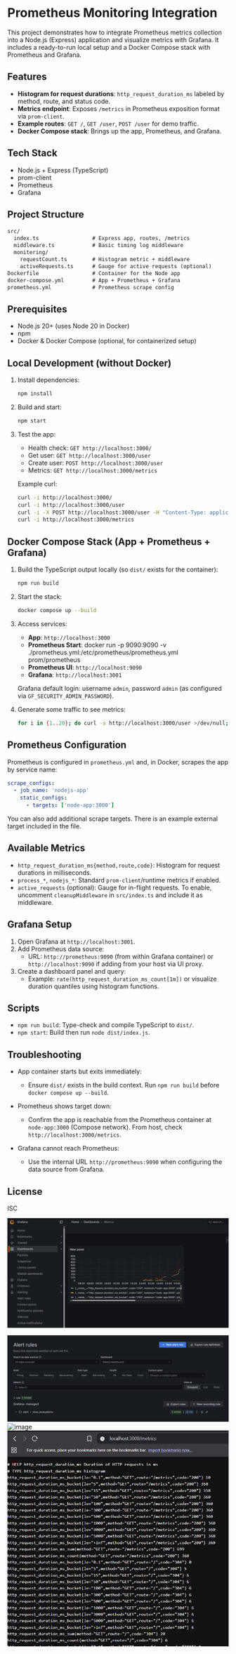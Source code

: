 # Prometheus Monitoring Integration

This project demonstrates how to integrate Prometheus metrics collection into a Node.js (Express) application and visualize metrics with Grafana. It includes a ready-to-run local setup and a Docker Compose stack with Prometheus and Grafana.

## Features

- **Histogram for request durations**: `http_request_duration_ms` labeled by method, route, and status code.
- **Metrics endpoint**: Exposes `/metrics` in Prometheus exposition format via `prom-client`.
- **Example routes**: `GET /`, `GET /user`, `POST /user` for demo traffic.
- **Docker Compose stack**: Brings up the app, Prometheus, and Grafana.

## Tech Stack

- Node.js + Express (TypeScript)
- prom-client
- Prometheus
- Grafana

## Project Structure

```
src/
  index.ts                 # Express app, routes, /metrics
  middleware.ts            # Basic timing log middleware
  monitering/
    requestCount.ts        # Histogram metric + middleware
    activeRequests.ts      # Gauge for active requests (optional)
Dockerfile                 # Container for the Node app
docker-compose.yml         # App + Prometheus + Grafana
prometheus.yml             # Prometheus scrape config
```

## Prerequisites

- Node.js 20+ (uses Node 20 in Docker)
- npm
- Docker & Docker Compose (optional, for containerized setup)

## Local Development (without Docker)

1. Install dependencies:
   ```bash
   npm install
   ```

2. Build and start:
   ```bash
   npm start
   ```

3. Test the app:
   - Health check: `GET http://localhost:3000/`
   - Get user: `GET http://localhost:3000/user`
   - Create user: `POST http://localhost:3000/user`
   - Metrics: `GET http://localhost:3000/metrics`

   Example curl:
   ```bash
   curl -i http://localhost:3000/
   curl -i http://localhost:3000/user
   curl -i -X POST http://localhost:3000/user -H "Content-Type: application/json" -d '{"name":"Alice"}'
   curl -i http://localhost:3000/metrics
   ```

## Docker Compose Stack (App + Prometheus + Grafana)

1. Build the TypeScript output locally (so `dist/` exists for the container):
   ```bash
   npm run build
   ```

2. Start the stack:
   ```bash
   docker compose up --build
   ```

3. Access services:
   - **App**: `http://localhost:3000`
   - **Prometheus Start**: docker run -p 9090:9090 -v ./prometheus.yml:/etc/prometheus/prometheus.yml prom/prometheus
   - **Prometheus UI**: `http://localhost:9090`
   - **Grafana**: `http://localhost:3001`

   Grafana default login: username `admin`, password `admin` (as configured via `GF_SECURITY_ADMIN_PASSWORD`).

4. Generate some traffic to see metrics:
   ```bash
   for i in {1..20}; do curl -s http://localhost:3000/user >/dev/null; done
   ```

## Prometheus Configuration

Prometheus is configured in `prometheus.yml` and, in Docker, scrapes the app by service name:

```yaml
scrape_configs:
  - job_name: 'nodejs-app'
    static_configs:
      - targets: ['node-app:3000']
```

You can also add additional scrape targets. There is an example external target included in the file.

## Available Metrics

- `http_request_duration_ms{method,route,code}`: Histogram for request durations in milliseconds.
- `process_*`, `nodejs_*`: Standard `prom-client`/runtime metrics if enabled.
- `active_requests` (optional): Gauge for in-flight requests. To enable, uncomment `cleanupMiddleware` in `src/index.ts` and include it as middleware.

## Grafana Setup

1. Open Grafana at `http://localhost:3001`.
2. Add Prometheus data source:
   - URL: `http://prometheus:9090` (from within Grafana container) or `http://localhost:9090` if adding from your host via UI proxy.
3. Create a dashboard panel and query:
   - Example: `rate(http_request_duration_ms_count[1m])` or visualize duration quantiles using histogram functions.

## Scripts

- `npm run build`: Type-check and compile TypeScript to `dist/`.
- `npm start`: Build then run `node dist/index.js`.

## Troubleshooting

- App container starts but exits immediately:
  - Ensure `dist/` exists in the build context. Run `npm run build` before `docker compose up --build`.

- Prometheus shows target down:
  - Confirm the app is reachable from the Prometheus container at `node-app:3000` (Compose network). From host, check `http://localhost:3000/metrics`.

- Grafana cannot reach Prometheus:
  - Use the internal URL `http://prometheus:9090` when configuring the data source from Grafana.

## License

ISC

![alt text](image.png)

![alt text](image-1.png)
<img width="1904" height="801" alt="image" src="https://github.com/user-attachments/assets/2d1b5491-053b-4560-b51a-ccf175ff88a0" />
![alt text](image-2.png)

